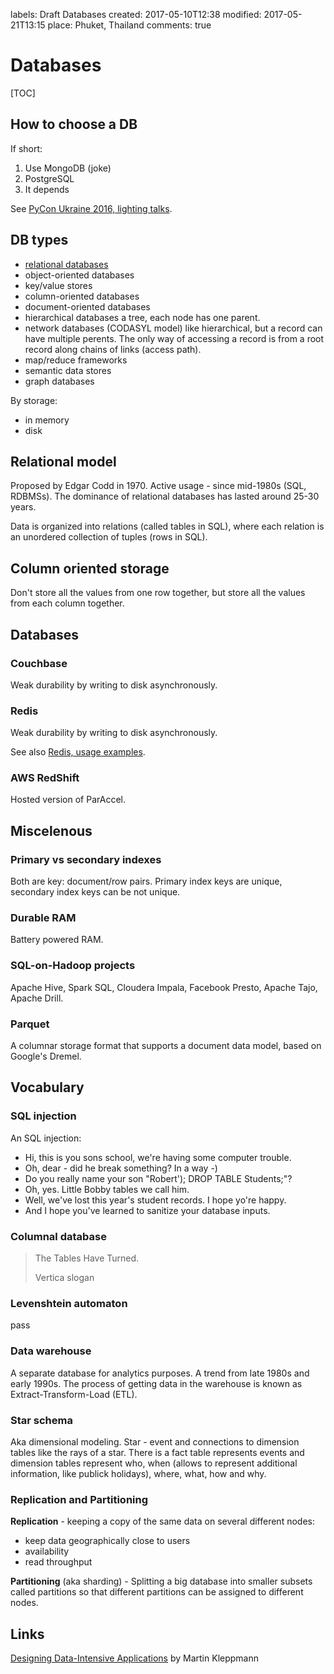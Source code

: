 labels: Draft
		Databases
created: 2017-05-10T12:38
modified: 2017-05-21T13:15
place: Phuket, Thailand
comments: true

# Databases

[TOC]

## How to choose a DB

If short:

1. Use MongoDB (joke)
2. PostgreSQL
3. It depends

See [PyCon Ukraine 2016, lighting talks](https://www.youtube.com/watch?v=mgPBtKaDQww).

## DB types

- [relational databases](/2016/02/sql)
- object-oriented databases
- key/value stores
- column-oriented databases
- document-oriented databases
- hierarchical databases
    a tree, each node has one parent.
- network databases (CODASYL model)
    like hierarchical, but a record can have multiple perents.
    The only way of accessing a record is from a root record along chains of links (access path).
- map/reduce frameworks
- semantic data stores
- graph databases

By storage:

- in memory
- disk

## Relational model

Proposed by Edgar Codd in 1970. Active usage - since mid-1980s (SQL, RDBMSs). The dominance of relational databases has lasted around 25-30 years.

Data is organized into relations (called tables in SQL), where each relation is an unordered collection of tuples (rows in SQL).

## Column oriented storage

Don't store all the values from one row together, but store all the values from each column together.

## Databases

### Couchbase

Weak durability by writing to disk asynchronously.

### Redis

Weak durability by writing to disk asynchronously.

See also [Redis, usage examples](/2015/08/redis-rethink).

### AWS RedShift

Hosted version of ParAccel.

## Miscelenous

### Primary vs secondary indexes

Both are key: document/row pairs.
Primary index keys are unique, secondary index keys can be not unique.

### Durable RAM

Battery powered RAM.

### SQL-on-Hadoop projects

Apache Hive, Spark SQL, Cloudera Impala, Facebook Presto, Apache Tajo, Apache Drill.

### Parquet

A columnar storage format that supports a document data model, based on Google's Dremel.

## Vocabulary

### SQL injection

An SQL injection:

- Hi, this is you sons school, we're having some computer trouble.
- Oh, dear - did he break something? In a way -)
- Do you really name your son "Robert'); DROP TABLE Students;"?
- Oh, yes. Little Bobby tables we call him.
- Well, we've lost this year's student records. I hope yo're happy.
- And I hope you've learned to sanitize your database inputs.

### Columnal database

> The Tables Have Turned.
>
> Vertica slogan

### Levenshtein automaton

pass

### Data warehouse

A separate database for analytics purposes. A trend from late 1980s and early 1990s.
The process of getting data in the warehouse is known as Extract-Transform-Load (ETL).

### Star schema

Aka dimensional modeling.
Star - event and connections to dimension tables like the rays of a star.
There is a fact table represents events and dimension tables represent who, when (allows to represent additional information, like publick holidays), where, what, how and why.

### Replication and Partitioning

**Replication** - keeping a copy of the same data on several different nodes:

- keep data geographically close to users
- availability
- read throughput

**Partitioning** (aka sharding) - Splitting a big database into smaller subsets called partitions so that different partitions can be assigned to different nodes.

## Links

[Designing Data-Intensive Applications](https://www.amazon.com/Designing-Data-Intensive-Applications-Reliable-Maintainable/dp/1449373321) by Martin Kleppmann
